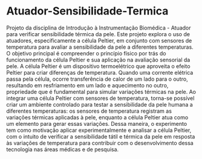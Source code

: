 # Atuador-Sensibilidade-Termica
Projeto da disciplina de Introdução à Instrumentação Biomédica - Atuador para verificar sensibilidade térmica da pele.
Este projeto explora o uso de atuadores, especificamente a célula Peltier, em conjunto com sensores de temperatura para avaliar a sensibilidade da pele a diferentes temperaturas. O objetivo principal é compreender o princípio físico por trás do funcionamento da célula Peltier e sua aplicação na avaliação sensorial da pele. A célula Peltier é um dispositivo termoelétrico que aproveita o efeito Peltier para criar diferenças de temperatura. Quando uma corrente elétrica passa pela célula, ocorre transferência de calor de um lado para o outro, resultando em resfriamento em um lado e aquecimento no outro,  propriedade que é fundamental para simular variações térmicas na pele. Ao integrar uma célula Peltier com sensores de temperatura, torna-se possível criar um ambiente controlado para testar a sensibilidade da pele humana a diferentes temperaturas: os sensores de temperatura registram as variações térmicas aplicadas à pele, enquanto a célula Peltier atua como um elemento para gerar essas variações. Dessa maneira, o experimento tem como motivação aplicar experimentalmente e analisar a célula Peltier, com o intuito de verificar a sensibilidade tátil e térmica da pele em resposta às variações de temperatura para contribuir com o desenvolvimento dessa tecnologia nas áreas médicas e de pesquisa. 
